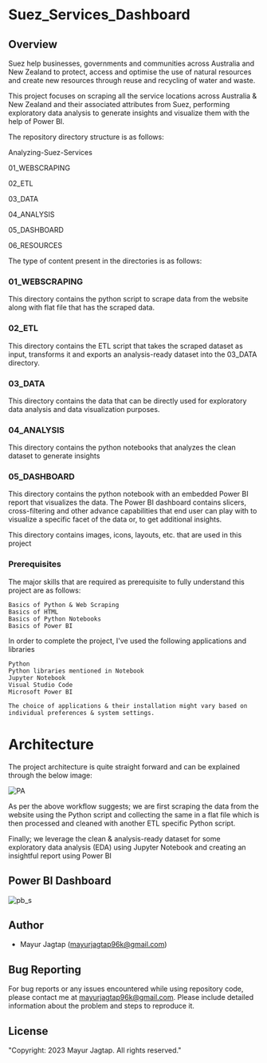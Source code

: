 # Suez_Services_Dashboard

## Overview

Suez help businesses, governments and communities across Australia and New Zealand to protect, access and optimise the use of natural resources and create new resources through reuse and recycling of water and waste.

This project focuses on scraping all the service locations across Australia & New Zealand and their associated attributes from Suez, performing exploratory data analysis to generate insights and visualize them with the help of Power BI.

The repository directory structure is as follows:

Analyzing-Suez-Services

 01_WEBSCRAPING
 
 02_ETL
 
 03_DATA
 
 04_ANALYSIS
 
 05_DASHBOARD
 
 06_RESOURCES

The type of content present in the directories is as follows:

### 01_WEBSCRAPING

This directory contains the python script to scrape data from the website along with flat file that has the scraped data.

### 02_ETL

This directory contains the ETL script that takes the scraped dataset as input, transforms it and exports an analysis-ready dataset into the 03_DATA directory.

### 03_DATA

This directory contains the data that can be directly used for exploratory data analysis and data visualization purposes.

### 04_ANALYSIS

This directory contains the python notebooks that analyzes the clean dataset to generate insights

### 05_DASHBOARD

This directory contains the python notebook with an embedded Power BI report that visualizes the data. The Power BI dashboard contains slicers, cross-filtering and other advance capabilities that end user can play with to visualize a specific facet of the data or, to get additional insights.


This directory contains images, icons, layouts, etc. that are used in this project

### Prerequisites

The major skills that are required as prerequisite to fully understand this project are as follows:

    Basics of Python & Web Scraping
    Basics of HTML
    Basics of Python Notebooks
    Basics of Power BI

In order to complete the project, I've used the following applications and libraries

    Python
    Python libraries mentioned in Notebook
    Jupyter Notebook
    Visual Studio Code
    Microsoft Power BI

    The choice of applications & their installation might vary based on individual preferences & system settings.


# Architecture

The project architecture is quite straight forward and can be explained through the below image:

![PA](https://github.com/Mayur96k/Suez_Services_Power_BI_Dashboard/assets/114133429/537877a5-ca76-4a9d-a69a-ace4ea0ca3c0)






As per the above workflow suggests; we are first scraping the data from the website using the Python script and collecting the same in a flat file which is then processed and cleaned with another ETL specific Python script.

Finally; we leverage the clean & analysis-ready dataset for some exploratory data analysis (EDA) using Jupyter Notebook and creating an insightful report using Power BI


## Power BI Dashboard




![pb_s](https://github.com/Mayur96k/Suez_Services_Power_BI_Dashboard/assets/114133429/f1591523-6b96-4faa-9c7e-2869495e1c56)






## Author

- Mayur Jagtap (mayurjagtap96k@gmail.com)

## Bug Reporting

For bug reports or any issues encountered while using repository code, please contact me at mayurjagtap96k@gmail.com. Please include detailed information about the problem and steps to reproduce it.

## License

"Copyright: 2023 Mayur Jagtap. All rights reserved."




